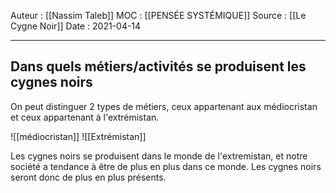 Auteur : [[Nassim Taleb]]
MOC : [[PENSÉE SYSTÉMIQUE]]
Source : [[Le Cygne Noir]]
Date : 2021-04-14
***

## Dans quels métiers/activités se produisent les cygnes noirs
On peut distinguer 2 types de métiers, ceux appartenant aux médiocristan et ceux appartenant à l'extrémistan.

![[médiocristan]]
![[Extrémistan]]

Les cygnes noirs se produisent dans le monde de l'extremistan, et notre société a tendance à être de plus en plus dans ce monde. Les cygnes noirs seront donc de plus en plus présents.